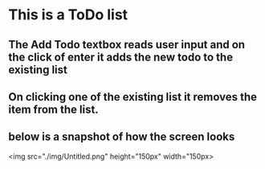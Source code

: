 # This is a ToDo list 
## The Add Todo textbox reads user input and on the click of enter it adds the new todo to the existing list
## On clicking one of the existing list it removes the item from the list.
## below is a snapshot of how the screen looks
<img src="./img/Untitled.png" height="150px" width="150px>
